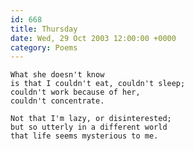 ```yaml
---
id: 668
title: Thursday
date: Wed, 29 Oct 2003 12:00:00 +0000
category: Poems
---
```


    What she doesn't know  
    is that I couldn't eat, couldn't sleep;  
    couldn't work because of her,  
    couldn't concentrate.

    Not that I'm lazy, or disinterested;  
    but so utterly in a different world  
    that life seems mysterious to me.


